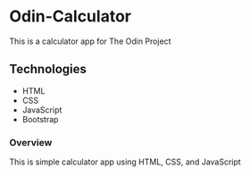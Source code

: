# Odin-Calculator
This is a calculator app for The Odin Project

## Technologies
- HTML
- CSS
- JavaScript
- Bootstrap

### Overview

This is simple calculator app using HTML, CSS, and JavaScript
